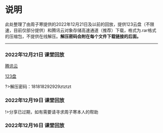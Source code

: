 # 说明

此处整理了由周子寒提供的2022年12月21日及以前的回放，提供123云盘（不限速，目前仅部分提供）和腾讯云对象存储高速通道（推荐）下载，格式为.rar格式的压缩包，不提供在线解压。**解压密码会附在每个文件下载链接的后面。**

---

### 2022年12月21日 课堂回放

[腾讯云](https://wangke1-1314228349.cos.ap-chongqing.myqcloud.com/earlyaccess/2022%E5%B9%B412%E6%9C%8821%E6%97%A5%20%E8%AF%BE%E5%A0%82%E5%9B%9E%E6%94%BE.rar)

[123盘](https://www.123pan.com/s/NZzA-0gjLH)

?>解压密码：181818292929ztztzt

### 2022年12月19日 课堂回放

!>分享已过期，如有需要请寻求周子寒本人的帮助

### 2022年12月16日 课堂回放

